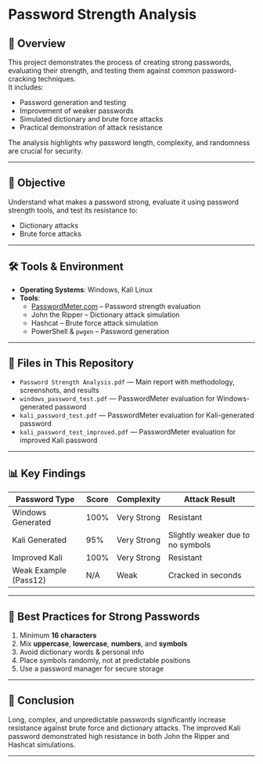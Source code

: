# Password Strength Analysis

## 📄 Overview
This project demonstrates the process of creating strong passwords, evaluating their strength, and testing them against common password-cracking techniques.  
It includes:
- Password generation and testing
- Improvement of weaker passwords
- Simulated dictionary and brute force attacks
- Practical demonstration of attack resistance

The analysis highlights why password length, complexity, and randomness are crucial for security.

---

## 🎯 Objective
Understand what makes a password strong, evaluate it using password strength tools, and test its resistance to:
- Dictionary attacks
- Brute force attacks

---

## 🛠 Tools & Environment
- **Operating Systems**: Windows, Kali Linux
- **Tools**:
  - [PasswordMeter.com](https://passwordmeter.com) – Password strength evaluation
  - John the Ripper – Dictionary attack simulation
  - Hashcat – Brute force attack simulation
  - PowerShell & `pwgen` – Password generation

---

## 📂 Files in This Repository
- `Password Strength Analysis.pdf` — Main report with methodology, screenshots, and results
- `windows_password_test.pdf` — PasswordMeter evaluation for Windows-generated password
- `kali_password_test.pdf` — PasswordMeter evaluation for Kali-generated password
- `kali_password_test_improved.pdf` — PasswordMeter evaluation for improved Kali password

---

## 📊 Key Findings
| Password Type        | Score | Complexity  | Attack Result      |
|----------------------|-------|-------------|--------------------|
| Windows Generated    | 100%  | Very Strong | Resistant          |
| Kali Generated       | 95%   | Very Strong | Slightly weaker due to no symbols |
| Improved Kali        | 100%  | Very Strong | Resistant          |
| Weak Example (Pass12)| N/A   | Weak        | Cracked in seconds |

---

## 🔐 Best Practices for Strong Passwords
1. Minimum **16 characters**
2. Mix **uppercase**, **lowercase**, **numbers**, and **symbols**
3. Avoid dictionary words & personal info
4. Place symbols randomly, not at predictable positions
5. Use a password manager for secure storage

---

## 📌 Conclusion
Long, complex, and unpredictable passwords significantly increase resistance against brute force and dictionary attacks. The improved Kali password demonstrated high resistance in both John the Ripper and Hashcat simulations.

---
